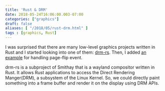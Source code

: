 ```yaml
---
title: 'Rust & DRM'
date: 2018-05-24T16:06:00.003-07:00
categories: ["graphics"]
draft: false
aliases: [ "/2018/05/rust-drm.html" ]
tags : [graphics, Rust]
---
```


I was surprised that there are many low-level graphics projects written in Rust and I started looking into one of them: [drm-rs](https://github.com/Smithay/drm-rs). Then, I added [an example](https://github.com/Smithay/drm-rs/commit/9bdf3a23f08602e33fca389602d4e81c5cd05c7a) for handling page-flip event.  
  
drm-rs is a subproject of Smithay that is a wayland compositor written in Rust. It allows Rust applications to access the Direct Rendering Manger(DRM), a subsystem of the Linux Kernel. So, we could directly paint something into a frame buffer and render it on the display using DRM APIs.